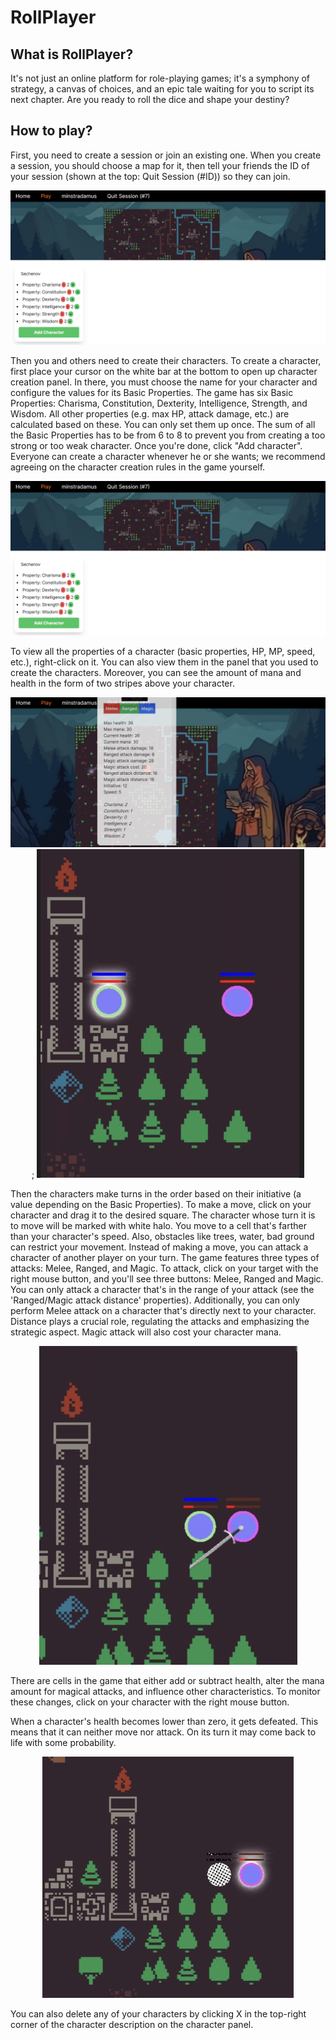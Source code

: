 # RollPlayer

## What is RollPlayer?

It's not just an online platform for role-playing games; it's a symphony of strategy, a canvas of choices, and an epic tale waiting for you to script its next chapter. Are you ready to roll the dice and shape your destiny?

## How to play?

First, you need to create a session or join an existing one. When you create a session, you should choose a map for it, then tell your friends the ID of your session (shown at the top: Quit Session (#ID)) so they can join.
<div align="center" markdown="1">

![img.png](img_1.png)

</div>

Then you and others need to create their characters. To create a character, first place your cursor on the white bar at the bottom to open up character creation panel. In there, you must choose the name for your character and configure the values for its Basic Properties.
The game has six Basic Properties: Charisma, Constitution, Dexterity, Intelligence, Strength, and Wisdom. All other properties (e.g. max HP, attack damage, etc.) are calculated based on these. You can only set them up once. The sum of all the Basic Properties has to be from 6 to 8 to prevent you from creating a too strong or too weak character. Once you're done, click "Add character".
Everyone can create a character whenever he or she wants; we recommend agreeing on the character creation rules in the game yourself.
<div align="center" markdown="1">

![img_1.png](img_1.png)

</div>

To view all the properties of a character (basic properties, HP, MP, speed, etc.), right-click on it. You can also view them in the panel that you used to create the characters. Moreover, you can see the amount of mana and health in the form of two stripes above your character.
<div align="center" markdown="1">

![img_3.png](img_3.png); 
![img_5.png](img_5.png)

</div>

Then the characters make turns in the order based on their initiative (a value depending on the Basic Properties). To make a move, click on your character and drag it to the desired square. The character whose turn it is to move will be marked with white halo. You move to a cell that's farther than your character's speed. Also, obstacles like trees, water, bad ground can restrict your movement. Instead of making a move, you can attack a character of another player on your turn.
The game features three types of attacks: Melee, Ranged, and Magic. To attack, click on your target with the right mouse button, and you'll see three buttons: Melee, Ranged and Magic. You can only attack a character that's in the range of your attack (see the 'Ranged/Magic attack distance' properties). Additionally, you can only perform Melee attack on a character that's directly next to your character. Distance plays a crucial role, regulating the attacks and emphasizing the strategic aspect. Magic attack will also cost your character mana.
<div align="center" markdown="1">

![img_4.png](img_4.png)

</div>

There are cells in the game that either add or subtract health, alter the mana amount for magical attacks, and influence other characteristics. To monitor these changes, click on your character with the right mouse button.

When a character's health becomes lower than zero, it gets defeated. This means that it can neither move nor attack. On its turn it may come back to life with some probability.
<div align="center" markdown="1">

![img_7.png](img_7.png)

</div>

You can also delete any of your characters by clicking X in the top-right corner of the character description on the character panel.
